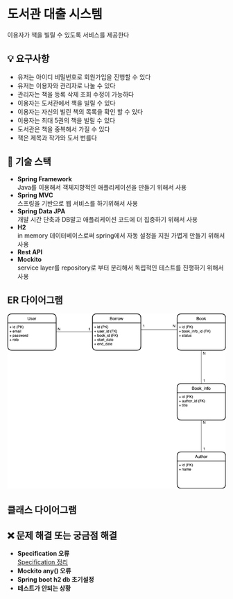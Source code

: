 # 도서관 대출 시스템
이용자가 책을 빌릴 수 있도록 서비스를 제공한다

## 💡 요구사항
- 유저는 아이디 비밀번호로 회원가입을 진행할 수 있다
- 유저는 이용자와 관리자로 나눌 수 있다
- 관리자는 책을 등록 삭제 조회 수정이 가능하다
- 이용자는 도서관에서 책을 빌릴 수 있다
- 이용자는 자신의 빌린 책의 목록을 확인 할 수 있다
- 이용자는 최대 5권의 책을 빌릴 수 있다
- 도서관은 책을 중복해서 가질 수 있다
- 책은 제목과 작가와 도서 번를다

## 🔨 기술 스택
- **Spring Framework**  
  Java를 이용해서 객체지향적인 애플리케이션을 만들기 위해서 사용
- **Spring MVC**  
  스프링을 기반으로 웹 서비스를 하기위해서 사용
- **Spring Data JPA**  
  개발 시간 단축과 DB말고 애플리케이션 코드에 더 집중하기 위해서 사용
- **H2**  
  in memory 데이터베이스로써 spring에서 자동 설정을 지원 가볍게 만들기 위해서 사용
- **Rest API**
- **Mockito**  
service layer를 repository로 부터 분리해서 독립적인 테스트를 진행하기 위해서 사용

## ER 다이어그램
![library-ER_Diagram](./img/library.png)

## 클래스 다이어그램

  
## ❌ 문제 해결 또는 궁금점 해결
- **Specification 오류**  
  [Specification 정리](https://www.notion.so/peachberry0318/Specification-8fb7dc858bf347c79682fd0128ed7acc)
- **Mockito any() 오류**
- **Spring boot h2 db 초기설정**
- **테스트가 안되는 상황** 